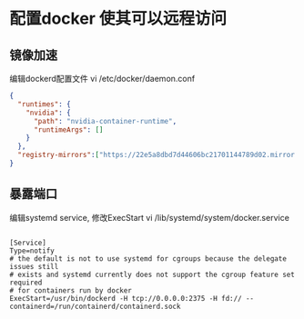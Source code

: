 # 配置docker 使其可以远程访问

## 镜像加速

编辑dockerd配置文件
vi /etc/docker/daemon.conf
```json
{
  "runtimes": {
    "nvidia": {
      "path": "nvidia-container-runtime",
      "runtimeArgs": []
    }
  },
  "registry-mirrors":["https://22e5a8dbd7d44606bc21701144789d02.mirror.swr.myhuaweicloud.com", "https://almtd3fa.mirror.aliyuncs.com"]
}
```

## 暴露端口

编辑systemd service, 修改ExecStart
vi /lib/systemd/system/docker.service
```text

[Service]
Type=notify
# the default is not to use systemd for cgroups because the delegate issues still
# exists and systemd currently does not support the cgroup feature set required
# for containers run by docker
ExecStart=/usr/bin/dockerd -H tcp://0.0.0.0:2375 -H fd:// --containerd=/run/containerd/containerd.sock
```